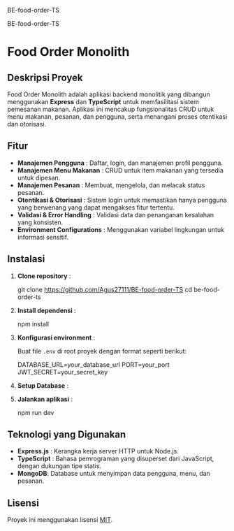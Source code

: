 BE-food-order-TS

BE-food-order-TS

# Food Order Monolith

## Deskripsi Proyek

Food Order Monolith adalah aplikasi backend monolitik yang dibangun menggunakan **Express** dan **TypeScript** untuk memfasilitasi sistem pemesanan makanan. Aplikasi ini mencakup fungsionalitas CRUD untuk menu makanan, pesanan, dan pengguna, serta menangani proses otentikasi dan otorisasi.

## Fitur

- **Manajemen Pengguna** : Daftar, login, dan manajemen profil pengguna.
- **Manajemen Menu Makanan** : CRUD untuk item makanan yang tersedia untuk dipesan.
- **Manajemen Pesanan** : Membuat, mengelola, dan melacak status pesanan.
- **Otentikasi & Otorisasi** : Sistem login untuk memastikan hanya pengguna yang berwenang yang dapat mengakses fitur tertentu.
- **Validasi & Error Handling** : Validasi data dan penanganan kesalahan yang konsisten.
- **Environment Configurations** : Menggunakan variabel lingkungan untuk informasi sensitif.

## Instalasi

1. **Clone repository** :

   git clone https://github.com/Agus27111/BE-food-order-TS
   cd be-food-order-ts

2. **Install dependensi** :

   npm install

3. **Konfigurasi environment** :

   Buat file `.env` di root proyek dengan format seperti berikut:

   DATABASE_URL=your_database_url
   PORT=your_port
   JWT_SECRET=your_secret_key

4. **Setup Database** :
5. **Jalankan aplikasi** :

   npm run dev

## Teknologi yang Digunakan

- **Express.js** : Kerangka kerja server HTTP untuk Node.js.
- **TypeScript** : Bahasa pemrograman yang disuperset dari JavaScript, dengan dukungan tipe statis.
- **MongoDB**: Database untuk menyimpan data pengguna, menu, dan pesanan.

## Lisensi

Proyek ini menggunakan lisensi [MIT]().
